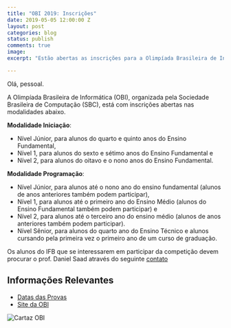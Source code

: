 ```yaml
---
title: "OBI 2019: Inscrições"
date: 2019-05-05 12:00:00 Z
layout: post
categories: blog
status: publish
comments: true
image:
excerpt: "Estão abertas as inscrições para a Olimpíada Brasileira de Informática (OBI 2019)."

---
```



Olá, pessoal.

A Olimpíada Brasileira de Informática (OBI), organizada pela Sociedade Brasileira de Computação (SBC),  está com inscrições abertas nas modalidades abaixo.

**Modalidade Iniciação**:
- Nível Júnior, para alunos do quarto e quinto anos do Ensino Fundamental,
- Nível 1, para alunos do sexto e sétimo anos do Ensino Fundamental e
- Nível 2, para alunos do oitavo e o nono anos do Ensino Fundamental.

**Modalidade Programação**:
- Nível Júnior, para alunos até o nono ano do ensino fundamental (alunos de anos anteriores também podem participar),
- Nível 1, para alunos até o primeiro ano do Ensino Médio (alunos do Ensino Fundamental também podem participar) e
- Nível 2, para alunos até o terceiro ano do ensino médio (alunos de anos anteriores também podem participar).
- Nível Sênior, para alunos do quarto ano do Ensino Técnico e alunos cursando pela primeira vez o primeiro ano de um curso de graduação.


Os alunos do IFB que se interessarem em participar da competição devem procurar o prof. Daniel Saad através do seguinte [contato](mailto:daniel.nunes@ifb.edu.br)

## Informações Relevantes
- [Datas das Provas](https://olimpiada.ic.unicamp.br/info/datas/)
- [Site da OBI](https://olimpiada.ic.unicamp.br/noticias/)



![Cartaz OBI]({{site.url}}/assets/obi-2019/cartaz-a3.png)